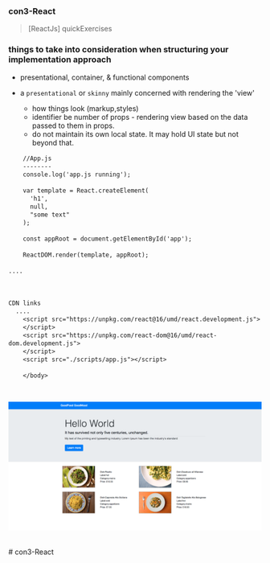 ### con3-React

> [ReactJs] quickExercises

### things to take into consideration when structuring your implementation approach
- presentational, container, & functional components

- a `presentational` or `skinny` mainly concerned with rendering the 'view'
  + how things look (markup,styles)
  + identifier be number of props - rendering view based on the data passed to them
    in props.
  + do not maintain its own local state. It may hold UI state but not beyond that.

```
    //App.js
    --------
    console.log('app.js running');

    var template = React.createElement(
      'h1',
      null,
      "some text"
    );

    const appRoot = document.getElementById('app');

    ReactDOM.render(template, appRoot);

....



CDN links
  ....
    <script src="https://unpkg.com/react@16/umd/react.development.js">
    </script>
    <script src="https://unpkg.com/react-dom@16/umd/react-dom.development.js">
    </script>
    <script src="./scripts/app.js"></script>
    
    </body>

```


  
<br/>

![](public/assets/images/con3.png)

<br /># con3-React
